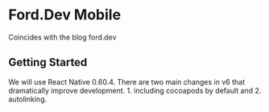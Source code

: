 # Ford.Dev Mobile
Coincides with the blog ford.dev

## Getting Started
We will use React Native 0.60.4. There are two main changes in v6 that dramatically improve development. 1. including cocoapods by default and 2. autolinking. 
